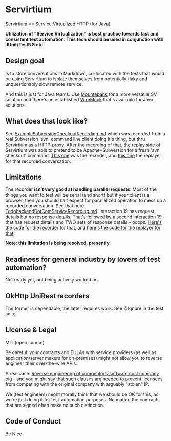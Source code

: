 # Servirtium

Servirtium == Service Virtualized HTTP (for Java)

**Utilization of "Service Virtualization" is best practice towards fast and 
consistent test automation. This tech should be used in conjunction with 
JUnit/TestNG etc.**

## Design goal 

Is to store conversations in Markdown, co-located with the tests that would be using Servirtium 
to isolate themselves from potentially flaky and unquestionably slow remote service.

And this is just for Java teams. Use [Mountebank](http://mbtest.org) for a more versatile SV 
solution and there's an established [WireMock](http://wiremock.org/) that's available for Java 
solutions.

## What does that look like?

See [ExampleSubversionCheckoutRecording.md](https://github.com/paul-hammant/servirtium/blob/master/src/test/resources/ExampleSubversionCheckoutRecording.md) 
which was recorded from a real Subversion 'svn' command line client doing it's thing, but 
thru Servirtium as a HTTP-proxy. After the recording of that, the replay side of Servirtium was able 
to pretend to be Apache+Subversion for a fresh 'svn checkout' command. 
[This one](https://github.com/paul-hammant/servirtium/blob/master/src/test/java/com/paulhammant/servirtium/SubversionCheckoutRecorderMain.java) 
was the recorder, and [this one](https://github.com/paul-hammant/servirtium/blob/master/src/test/java/com/paulhammant/servirtium/SubversionCheckoutReplayerMain.java) 
the replayer for that recorded conversation.

## Limitations

The recorder **isn't very good at handling parallel requests**. Most of the 
things you want to test will be serial (and  short) but if your client is a browser, 
then you should half expect for parallelized operation to mess up a 
recorded conversation. See that here [TodobackendDotComServiceRecording.md](https://github.com/paul-hammant/servirtium/blob/master/src/test/resources/TodobackendDotComServiceRecording.md). 
Interaction 19 has request details but no response details. That's followed by a 
second interaction 19 that has request details and TWO sets of response details - 
ooops. [Here's the code for the recorder](https://github.com/paul-hammant/servirtium/blob/master/src/test/java/com/paulhammant/servirtium/SubversionCheckoutRecorderMain.java) 
for that, and [here's the code for the replayer for that](https://github.com/paul-hammant/servirtium/blob/master/src/test/java/com/paulhammant/servirtium/SubversionCheckoutReplayerMain.java) 

**Note: this limitation is being resolved, presently**

## Readiness for general industry by lovers of test automation?

Not ready yet, but being actively worked on.

## OkHttp UniRest recorders

The former is dependable, the latter requires work. See @Ignore in the test suite.

## License & Legal

MIT (open source)

Be careful: your contracts and EULAs with service providers 
(as well as application/server makers for on-premises) might not allow you to 
reverse engineer their over-the-wire APIs.

A real case: [Reverse engineering of competitor’s software cost company big](http://blog.internetcases.com/2017/10/24/reverse-engineering-of-competitors-software-cost-company-big/) - and you might say that such clauses are needed to prevent licensees from competing with the original company with arguably "stolen" IP. 

We (test engineers) might morally think that we should be OK for this, as we're just doing it for test-automation 
purposes. No matter, the contracts that are signed often make no such distinction.

## Code of Conduct

Be Nice